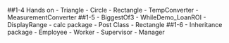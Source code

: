 ##1-4 Hands on 
  	- Triangle
  	- Circle
  	- Rectangle
  	- TempConverter
  	- MeasurementConverter
##1-5
	- BiggestOf3
	- WhileDemo_LoanROI
	- DisplayRange
	- calc package
	- Post Class
		- Rectangle
##1-6
	- Inheritance package
		- Employee
		- Worker
		- Supervisor
		- Manager
